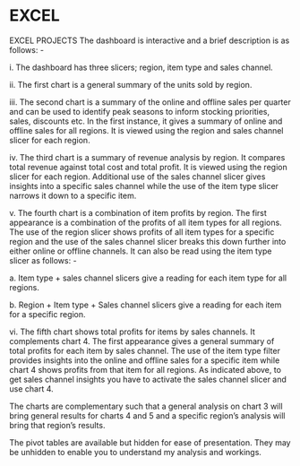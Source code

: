 # EXCEL
EXCEL PROJECTS
The dashboard is interactive and a brief description is as follows: -



i.                    The dashboard has three slicers; region, item type and sales channel.



ii.                  The first chart is a general summary of the units sold by region.



iii.                The second chart is a summary of the online and offline sales per quarter and can be used to identify peak seasons to inform stocking priorities, sales, discounts etc. In the first instance, it gives a summary of online and offline sales for all regions. It is viewed using the region and sales channel slicer for each region.



iv.                The third chart is a summary of revenue analysis by region. It compares total revenue against total cost and total profit. It is viewed using the region slicer for each region. Additional use of the sales channel slicer gives insights into a specific sales channel while the use of the item type slicer narrows it down to a specific item.



v.                  The fourth chart is a combination of item profits by region. The first appearance is a combination of the profits of all item types for all regions. The use of the region slicer shows profits of all item types for a specific region and the use of the sales channel slicer breaks this down further into either online or offline channels. It can also be read using the item type slicer as follows: -

a.       Item type + sales channel slicers give a reading for each item type for all regions.

b.      Region + Item type + Sales channel slicers give a reading for each item for a specific region.



vi.                The fifth chart shows total profits for items by sales channels. It complements chart 4. The first appearance gives a general summary of total profits for each item by sales channel. The use of the item type filter provides insights into the online and offline sales for a specific item while chart 4 shows profits from that item for all regions. As indicated above, to get sales channel insights you have to activate the sales channel slicer and use chart 4.



The charts are complementary such that a general analysis on chart 3 will bring general results for charts 4 and 5 and a specific region’s analysis will bring that region’s results.



The pivot tables are available but hidden for ease of presentation. They may be unhidden to enable you to understand my analysis and workings. 

